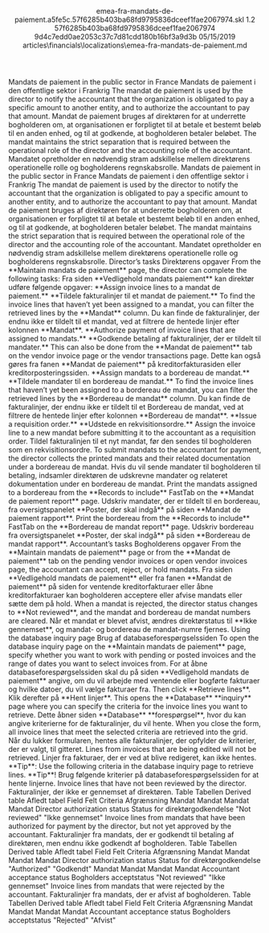 <?xml version="1.0" encoding="UTF-8"?>
<xliff xmlns:logoport="urn:logoport:xliffeditor:xliff-extras:1.0" xmlns:xsi="http://www.w3.org/2001/XMLSchema-instance" xmlns="urn:oasis:names:tc:xliff:document:1.2" xmlns:xliffext="urn:microsoft:content:schema:xliffextensions" version="1.2" xsi:schemaLocation="urn:oasis:names:tc:xliff:document:1.2 xliff-core-1.2-transitional.xsd">
  <file datatype="xml" source-language="en-US" original="emea-fra-mandats-de-paiement.md" target-language="da-DK">
    <header>
      <tool tool-company="Microsoft" tool-version="1.0-7889195" tool-name="mdxliff" tool-id="mdxliff"/>
      <xliffext:skl_file_name>emea-fra-mandats-de-paiement.a5fe5c.57f6285b403ba68fd9795836dceef1fae2067974.skl</xliffext:skl_file_name>
      <xliffext:version>1.2</xliffext:version>
      <xliffext:ms.openlocfilehash>57f6285b403ba68fd9795836dceef1fae2067974</xliffext:ms.openlocfilehash>
      <xliffext:ms.sourcegitcommit>9d4c7edd0ae2053c37c7d81cdd180b16bf3a9d3b</xliffext:ms.sourcegitcommit>
      <xliffext:ms.lasthandoff>05/15/2019</xliffext:ms.lasthandoff>
      <xliffext:ms.openlocfilepath>articles\financials\localizations\emea-fra-mandats-de-paiement.md</xliffext:ms.openlocfilepath>
    </header>
    <body>
      <group extype="content" id="content">
        <trans-unit xml:space="preserve" translate="yes" id="101" restype="x-metadata">
          <source>Mandats de paiement in the public sector in France</source>
        <target logoport:matchpercent="101" state="translated" state-qualifier="leveraged-tm">Mandats de paiement i den offentlige sektor i Frankrig</target></trans-unit>
        <trans-unit xml:space="preserve" translate="yes" id="102" restype="x-metadata">
          <source>The mandat de paiement is used by the director to notify the accountant that the organization is obligated to pay a specific amount to another entity, and to authorize the accountant to pay that amount.</source>
        <target logoport:matchpercent="101" state="translated" state-qualifier="leveraged-tm">Mandat de paiement bruges af direktøren for at underrette bogholderen om, at organisationen er forpligtet til at betale et bestemt beløb til en anden enhed, og til at godkende, at bogholderen betaler beløbet.</target></trans-unit>
        <trans-unit xml:space="preserve" translate="yes" id="103" restype="x-metadata">
          <source>The mandat maintains the strict separation that is required between the operational role of the director and the accounting role of the accountant.</source>
        <target logoport:matchpercent="101" state="translated" state-qualifier="leveraged-tm">Mandatet opretholder en nødvendig stram adskillelse mellem direktørens operationelle rolle og bogholderens regnskabsrolle.</target></trans-unit>
        <trans-unit xml:space="preserve" translate="yes" id="104">
          <source>Mandats de paiement in the public sector in France</source>
        <target logoport:matchpercent="101" state="translated" state-qualifier="leveraged-tm">Mandats de paiement i den offentlige sektor i Frankrig</target></trans-unit>
        <trans-unit xml:space="preserve" translate="yes" id="105">
          <source>The mandat de paiement is used by the director to notify the accountant that the organization is obligated to pay a specific amount to another entity, and to authorize the accountant to pay that amount.</source>
        <target logoport:matchpercent="101" state="translated" state-qualifier="leveraged-tm">Mandat de paiement bruges af direktøren for at underrette bogholderen om, at organisationen er forpligtet til at betale et bestemt beløb til en anden enhed, og til at godkende, at bogholderen betaler beløbet.</target></trans-unit>
        <trans-unit xml:space="preserve" translate="yes" id="106">
          <source>The mandat maintains the strict separation that is required between the operational role of the director and the accounting role of the accountant.</source>
        <target logoport:matchpercent="101" state="translated" state-qualifier="leveraged-tm">Mandatet opretholder en nødvendig stram adskillelse mellem direktørens operationelle rolle og bogholderens regnskabsrolle.</target></trans-unit>
        <trans-unit xml:space="preserve" translate="yes" id="107">
          <source>Director’s tasks</source>
        <target logoport:matchpercent="101" state="translated" state-qualifier="leveraged-tm">Direktørens opgaver</target></trans-unit>
        <trans-unit xml:space="preserve" translate="yes" id="108">
          <source>From the <bpt id="p1">**</bpt>Maintain mandats de paiement<ept id="p1">**</ept> page, the director can complete the following tasks:</source>
        <target logoport:matchpercent="101" state="translated" state-qualifier="leveraged-tm">Fra siden <bpt id="p1">**</bpt>Vedligehold mandats paiement<ept id="p1">**</ept> kan direktør udføre følgende opgaver:</target></trans-unit>
        <trans-unit xml:space="preserve" translate="yes" id="109">
          <source><bpt id="p1">**</bpt>Assign invoice lines to a mandat de paiement.<ept id="p1">**</ept></source>
        <target logoport:matchpercent="101" state="translated" state-qualifier="leveraged-tm"><bpt id="p1">**</bpt>Tildele fakturalinjer til et mandat de paiement.<ept id="p1">**</ept></target></trans-unit>
        <trans-unit xml:space="preserve" translate="yes" id="110">
          <source>To find the invoice lines that haven’t yet been assigned to a mandat, you can filter the retrieved lines by the <bpt id="p1">**</bpt>Mandat<ept id="p1">**</ept> column.</source>
        <target logoport:matchpercent="101" state="translated" state-qualifier="leveraged-tm">Du kan finde de fakturalinjer, der endnu ikke er tildelt til et mandat, ved at filtrere de hentede linjer efter kolonnen <bpt id="p1">**</bpt>Mandat<ept id="p1">**</ept>.</target></trans-unit>
        <trans-unit xml:space="preserve" translate="yes" id="111">
          <source><bpt id="p1">**</bpt>Authorize payment of invoice lines that are assigned to mandats.<ept id="p1">**</ept></source>
        <target logoport:matchpercent="101" state="translated" state-qualifier="leveraged-tm"><bpt id="p1">**</bpt>Godkende betaling af fakturalinjer, der er tildelt til mandater.<ept id="p1">**</ept></target></trans-unit>
        <trans-unit xml:space="preserve" translate="yes" id="112">
          <source>This can also be done from the <bpt id="p1">**</bpt>Mandat de paiement<ept id="p1">**</ept> tab on the vendor invoice page or the vendor transactions page.</source>
        <target logoport:matchpercent="101" state="translated" state-qualifier="leveraged-tm">Dette kan også gøres fra fanen <bpt id="p1">**</bpt>Mandat de paiement<ept id="p1">**</ept> på kreditorfakturasiden eller kreditorposteringssiden.</target></trans-unit>
        <trans-unit xml:space="preserve" translate="yes" id="113">
          <source><bpt id="p1">**</bpt>Assign mandats to a bordereau de mandat.<ept id="p1">**</ept></source>
        <target logoport:matchpercent="101" state="translated" state-qualifier="leveraged-tm"><bpt id="p1">**</bpt>Tildele mandater til en bordereau de mandat.<ept id="p1">**</ept></target></trans-unit>
        <trans-unit xml:space="preserve" translate="yes" id="114">
          <source>To find the invoice lines that haven’t yet been assigned to a bordereau de mandat, you can filter the retrieved lines by the <bpt id="p1">**</bpt>Bordereau de mandat<ept id="p1">**</ept> column.</source>
        <target logoport:matchpercent="101" state="translated" state-qualifier="leveraged-tm">Du kan finde de fakturalinjer, der endnu ikke er tildelt til et Bordereau de mandat, ved at filtrere de hentede linjer efter kolonnen <bpt id="p1">**</bpt>Bordereau de mandat<ept id="p1">**</ept>.</target></trans-unit>
        <trans-unit xml:space="preserve" translate="yes" id="115">
          <source><bpt id="p1">**</bpt>Issue a requisition order.<ept id="p1">**</ept></source>
        <target logoport:matchpercent="101" state="translated" state-qualifier="leveraged-tm"><bpt id="p1">**</bpt>Udstede en rekvisitionsordre.<ept id="p1">**</ept></target></trans-unit>
        <trans-unit xml:space="preserve" translate="yes" id="116">
          <source>Assign the invoice line to a new mandat before submitting it to the accountant as a requisition order.</source>
        <target logoport:matchpercent="101" state="translated" state-qualifier="leveraged-tm">Tildel fakturalinjen til et nyt mandat, før den sendes til bogholderen som en rekvisitionsordre.</target></trans-unit>
        <trans-unit xml:space="preserve" translate="yes" id="117">
          <source>To submit mandats to the accountant for payment, the director collects the printed mandats and their related documentation under a bordereau de mandat.</source>
        <target logoport:matchpercent="101" state="translated" state-qualifier="leveraged-tm">Hvis du vil sende mandater til bogholderen til betaling, indsamler direktøren de udskrevne mandater og relateret dokumentation under en bordereau de mandat.</target></trans-unit>
        <trans-unit xml:space="preserve" translate="yes" id="118">
          <source>Print the mandats assigned to a bordereau from the <bpt id="p1">**</bpt>Records to include<ept id="p1">**</ept> FastTab on the <bpt id="p2">**</bpt>Mandat de paiement report<ept id="p2">**</ept> page.</source>
        <target logoport:matchpercent="101" state="translated" state-qualifier="leveraged-tm">Udskriv mandater, der er tildelt til en bordereau, fra oversigtspanelet <bpt id="p1">**</bpt>Poster, der skal indgå<ept id="p1">**</ept> på siden <bpt id="p2">**</bpt>Mandat de paiement rapport<ept id="p2">**</ept>.</target></trans-unit>
        <trans-unit xml:space="preserve" translate="yes" id="119">
          <source>Print the bordereau from the <bpt id="p1">**</bpt>Records to include<ept id="p1">**</ept> FastTab on the <bpt id="p2">**</bpt>Bordereau de mandat report<ept id="p2">**</ept> page.</source>
        <target logoport:matchpercent="101" state="translated" state-qualifier="leveraged-tm">Udskriv bordereau fra oversigtspanelet <bpt id="p1">**</bpt>Poster, der skal indgå<ept id="p1">**</ept> på siden <bpt id="p2">**</bpt>Bordereau de mandat rapport<ept id="p2">**</ept>.</target></trans-unit>
        <trans-unit xml:space="preserve" translate="yes" id="120">
          <source>Accountant’s tasks</source>
        <target logoport:matchpercent="101" state="translated" state-qualifier="leveraged-tm">Bogholderens opgaver</target></trans-unit>
        <trans-unit xml:space="preserve" translate="yes" id="121">
          <source>From the <bpt id="p1">**</bpt>Maintain mandats de paiement<ept id="p1">**</ept> page or from the <bpt id="p2">**</bpt>Mandat de paiement<ept id="p2">**</ept> tab on the pending vendor invoices or open vendor invoices page, the accountant can accept, reject, or hold mandats.</source>
        <target logoport:matchpercent="101" state="translated" state-qualifier="leveraged-tm">Fra siden <bpt id="p1">**</bpt>Vedligehold mandats de paiement<ept id="p1">**</ept> eller fra fanen <bpt id="p2">**</bpt>Mandat de paiement<ept id="p2">**</ept> på siden for ventende kreditorfakturaer eller åbne kreditorfakturaer kan bogholderen acceptere eller afvise mandats eller sætte dem på hold.</target></trans-unit>
        <trans-unit xml:space="preserve" translate="yes" id="122">
          <source>When a mandat is rejected, the director status changes to <bpt id="p1">**</bpt>Not reviewed<ept id="p1">**</ept>, and the mandat and bordereau de mandat numbers are cleared.</source>
        <target logoport:matchpercent="101" state="translated" state-qualifier="leveraged-tm">Når et mandat er blevet afvist, ændres direktørstatus til <bpt id="p1">**</bpt>Ikke gennemset<ept id="p1">**</ept>, og mandat- og bordereau de mandat-numre fjernes.</target></trans-unit>
        <trans-unit xml:space="preserve" translate="yes" id="123">
          <source>Using the database inquiry page</source>
        <target logoport:matchpercent="101" state="translated" state-qualifier="leveraged-tm">Brug af databaseforespørgselssiden</target></trans-unit>
        <trans-unit xml:space="preserve" translate="yes" id="124">
          <source>To open the database inquiry page on the <bpt id="p1">**</bpt>Maintain mandats de paiement<ept id="p1">**</ept> page, specify whether you want to work with pending or posted invoices and the range of dates you want to select invoices from.</source>
        <target logoport:matchpercent="101" state="translated" state-qualifier="leveraged-tm">For at åbne databaseforespørgselssiden skal du på siden <bpt id="p1">**</bpt>Vedligehold mandats de paiement<ept id="p1">**</ept> angive, om du vil arbejde med ventende eller bogførte fakturaer og hvilke datoer, du vil vælge fakturaer fra.</target></trans-unit>
        <trans-unit xml:space="preserve" translate="yes" id="125">
          <source>Then click <bpt id="p1">**</bpt>Retrieve lines<ept id="p1">**</ept>.</source>
        <target logoport:matchpercent="101" state="translated" state-qualifier="leveraged-tm">Klik derefter på <bpt id="p1">**</bpt>Hent linjer<ept id="p1">**</ept>.</target></trans-unit>
        <trans-unit xml:space="preserve" translate="yes" id="126">
          <source>This opens the <bpt id="p1">**</bpt>Database<ept id="p1">**</ept> <bpt id="p2">**</bpt>inquiry<ept id="p2">**</ept> page where you can specify the criteria for the invoice lines you want to retrieve.</source>
        <target logoport:matchpercent="101" state="translated" state-qualifier="leveraged-tm">Dette åbner siden <bpt id="p1">**</bpt>Database<ept id="p1">**</ept> <bpt id="p2">**</bpt>forespørgsel<ept id="p2">**</ept>, hvor du kan angive kriterierne for de fakturalinjer, du vil hente.</target></trans-unit>
        <trans-unit xml:space="preserve" translate="yes" id="127">
          <source>When you close the form, all invoice lines that meet the selected criteria are retrieved into the grid.</source>
        <target logoport:matchpercent="101" state="translated" state-qualifier="leveraged-tm">Når du lukker formularen, hentes alle fakturalinjer, der opfylder de kriterier, der er valgt, til gitteret.</target></trans-unit>
        <trans-unit xml:space="preserve" translate="yes" id="128">
          <source>Lines from invoices that are being edited will not be retrieved.</source>
        <target logoport:matchpercent="101" state="translated" state-qualifier="leveraged-tm">Linjer fra fakturaer, der er ved at blive redigeret, kan ikke hentes.</target></trans-unit>
        <trans-unit xml:space="preserve" translate="yes" id="129">
          <source><bpt id="p1">**</bpt>Tip<ept id="p1">**</ept>:  Use the following criteria in the database inquiry page to retrieve lines.</source>
        <target logoport:matchpercent="101" state="translated" state-qualifier="leveraged-tm"><bpt id="p1">**</bpt>Tip<ept id="p1">**</ept>! Brug følgende kriterier på databaseforespørgselssiden for at hente linjerne.</target></trans-unit>
        <trans-unit xml:space="preserve" translate="yes" id="130">
          <source>Invoice lines that have not been reviewed by the director.</source>
        <target logoport:matchpercent="101" state="translated" state-qualifier="leveraged-tm">Fakturalinjer, der ikke er gennemset af direktøren.</target></trans-unit>
        <trans-unit xml:space="preserve" translate="yes" id="131">
          <source>Table</source>
        <target logoport:matchpercent="101" state="translated" state-qualifier="leveraged-tm">Tabellen</target></trans-unit>
        <trans-unit xml:space="preserve" translate="yes" id="132">
          <source>Derived table</source>
        <target logoport:matchpercent="101" state="translated" state-qualifier="leveraged-tm">Afledt tabel</target></trans-unit>
        <trans-unit xml:space="preserve" translate="yes" id="133">
          <source>Field</source>
        <target logoport:matchpercent="101" state="translated" state-qualifier="leveraged-tm">Felt</target></trans-unit>
        <trans-unit xml:space="preserve" translate="yes" id="134">
          <source>Criteria</source>
        <target logoport:matchpercent="101" state="translated" state-qualifier="leveraged-tm">Afgrænsning</target></trans-unit>
        <trans-unit xml:space="preserve" translate="yes" id="135">
          <source>Mandat</source>
        <target logoport:matchpercent="101" state="translated" state-qualifier="leveraged-tm">Mandat</target></trans-unit>
        <trans-unit xml:space="preserve" translate="yes" id="136">
          <source>Mandat</source>
        <target logoport:matchpercent="101" state="translated" state-qualifier="leveraged-tm">Mandat</target></trans-unit>
        <trans-unit xml:space="preserve" translate="yes" id="137">
          <source>Director authorization status</source>
        <target logoport:matchpercent="101" state="translated" state-qualifier="leveraged-tm">Status for direktørgodkendelse</target></trans-unit>
        <trans-unit xml:space="preserve" translate="yes" id="138">
          <source>"Not reviewed"</source>
        <target logoport:matchpercent="101" state="translated" state-qualifier="leveraged-tm">"Ikke gennemset"</target></trans-unit>
        <trans-unit xml:space="preserve" translate="yes" id="139">
          <source>Invoice lines from mandats that have been authorized for payment by the director, but not yet approved by the accountant.</source>
        <target logoport:matchpercent="101" state="translated" state-qualifier="leveraged-tm">Fakturalinjer fra mandats, der er godkendt til betaling af direktøren, men endnu ikke godkendt af bogholderen.</target></trans-unit>
        <trans-unit xml:space="preserve" translate="yes" id="140">
          <source>Table</source>
        <target logoport:matchpercent="101" state="translated" state-qualifier="leveraged-tm">Tabellen</target></trans-unit>
        <trans-unit xml:space="preserve" translate="yes" id="141">
          <source>Derived table</source>
        <target logoport:matchpercent="101" state="translated" state-qualifier="leveraged-tm">Afledt tabel</target></trans-unit>
        <trans-unit xml:space="preserve" translate="yes" id="142">
          <source>Field</source>
        <target logoport:matchpercent="101" state="translated" state-qualifier="leveraged-tm">Felt</target></trans-unit>
        <trans-unit xml:space="preserve" translate="yes" id="143">
          <source>Criteria</source>
        <target logoport:matchpercent="101" state="translated" state-qualifier="leveraged-tm">Afgrænsning</target></trans-unit>
        <trans-unit xml:space="preserve" translate="yes" id="144">
          <source>Mandat</source>
        <target logoport:matchpercent="101" state="translated" state-qualifier="leveraged-tm">Mandat</target></trans-unit>
        <trans-unit xml:space="preserve" translate="yes" id="145">
          <source>Mandat</source>
        <target logoport:matchpercent="101" state="translated" state-qualifier="leveraged-tm">Mandat</target></trans-unit>
        <trans-unit xml:space="preserve" translate="yes" id="146">
          <source>Director authorization status</source>
        <target logoport:matchpercent="101" state="translated" state-qualifier="leveraged-tm">Status for direktørgodkendelse</target></trans-unit>
        <trans-unit xml:space="preserve" translate="yes" id="147">
          <source>"Authorized"</source>
        <target logoport:matchpercent="101" state="translated" state-qualifier="leveraged-tm">"Godkendt"</target></trans-unit>
        <trans-unit xml:space="preserve" translate="yes" id="148">
          <source>Mandat</source>
        <target logoport:matchpercent="101" state="translated" state-qualifier="leveraged-tm">Mandat</target></trans-unit>
        <trans-unit xml:space="preserve" translate="yes" id="149">
          <source>Mandat</source>
        <target logoport:matchpercent="101" state="translated" state-qualifier="leveraged-tm">Mandat</target></trans-unit>
        <trans-unit xml:space="preserve" translate="yes" id="150">
          <source>Accountant acceptance status</source>
        <target logoport:matchpercent="101" state="translated" state-qualifier="leveraged-tm">Bogholders acceptstatus</target></trans-unit>
        <trans-unit xml:space="preserve" translate="yes" id="151">
          <source>"Not reviewed"</source>
        <target logoport:matchpercent="101" state="translated" state-qualifier="leveraged-tm">"Ikke gennemset"</target></trans-unit>
        <trans-unit xml:space="preserve" translate="yes" id="152">
          <source>Invoice lines from mandats that were rejected by the accountant.</source>
        <target logoport:matchpercent="101" state="translated" state-qualifier="leveraged-tm">Fakturalinjer fra mandats, der er afvist af bogholderen.</target></trans-unit>
        <trans-unit xml:space="preserve" translate="yes" id="153">
          <source>Table</source>
        <target logoport:matchpercent="101" state="translated" state-qualifier="leveraged-tm">Tabellen</target></trans-unit>
        <trans-unit xml:space="preserve" translate="yes" id="154">
          <source>Derived table</source>
        <target logoport:matchpercent="101" state="translated" state-qualifier="leveraged-tm">Afledt tabel</target></trans-unit>
        <trans-unit xml:space="preserve" translate="yes" id="155">
          <source>Field</source>
        <target logoport:matchpercent="101" state="translated" state-qualifier="leveraged-tm">Felt</target></trans-unit>
        <trans-unit xml:space="preserve" translate="yes" id="156">
          <source>Criteria</source>
        <target logoport:matchpercent="101" state="translated" state-qualifier="leveraged-tm">Afgrænsning</target></trans-unit>
        <trans-unit xml:space="preserve" translate="yes" id="157">
          <source>Mandat</source>
        <target logoport:matchpercent="101" state="translated" state-qualifier="leveraged-tm">Mandat</target></trans-unit>
        <trans-unit xml:space="preserve" translate="yes" id="158">
          <source>Mandat</source>
        <target logoport:matchpercent="101" state="translated" state-qualifier="leveraged-tm">Mandat</target></trans-unit>
        <trans-unit xml:space="preserve" translate="yes" id="159">
          <source>Accountant acceptance status</source>
        <target logoport:matchpercent="101" state="translated" state-qualifier="leveraged-tm">Bogholders acceptstatus</target></trans-unit>
        <trans-unit xml:space="preserve" translate="yes" id="160">
          <source>"Rejected"</source>
        <target logoport:matchpercent="101" state="translated" state-qualifier="leveraged-tm">"Afvist"</target></trans-unit>
      </group>
    </body>
  </file>
</xliff>